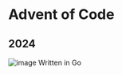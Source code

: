 # Advent of Code

## 2024
![image](https://github.com/user-attachments/assets/5515e415-2677-465b-8d10-486dcfd35fbe)
Written in Go
